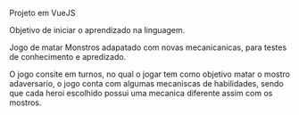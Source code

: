 Projeto em VueJS

Objetivo de iniciar o aprendizado na linguagem.

Jogo de matar Monstros adapatado com novas mecanicanicas, para testes de conhecimento e apredizado.

O jogo consite em turnos, no qual o jogar tem como objetivo matar o mostro adaversario, 
o jogo conta com algumas mecaniscas de habilidades, sendo que cada heroi escolhido possui 
uma mecanica diferente assim com os mostros.


